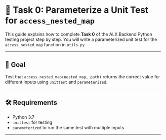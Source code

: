 # 🧪 Task 0: Parameterize a Unit Test for `access_nested_map`

This guide explains how to complete **Task 0** of the ALX Backend Python testing project step by step. You will write a parameterized unit test for the `access_nested_map` function in `utils.py`.

---

## 📌 Goal

Test that `access_nested_map(nested_map, path)` returns the correct value for different inputs using `unittest` and `parameterized`.

---

## 🛠️ Requirements

- Python 3.7
- `unittest` for testing
- `parameterized` to run the same test with multiple inputs

---
